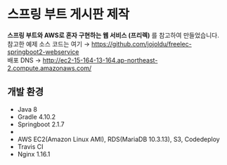 # 스프링 부트 게시판 제작
**스프링 부트와 AWS로 혼자 구현하는 웹 서비스 (프리렉)** 를 참고하여 만들었습니다.   
참고한 예제 소스 코드는 여기 → https://github.com/jojoldu/freelec-springboot2-webservice   
배포 DNS  →  http://ec2-15-164-13-164.ap-northeast-2.compute.amazonaws.com/



## 개발 환경
* Java 8
* Gradle 4.10.2
* Springboot 2.1.7
* 
* AWS EC2(Amazon Linux AMI), RDS(MariaDB 10.3.13), S3, Codedeploy
* Travis CI
* Nginx 1.16.1
